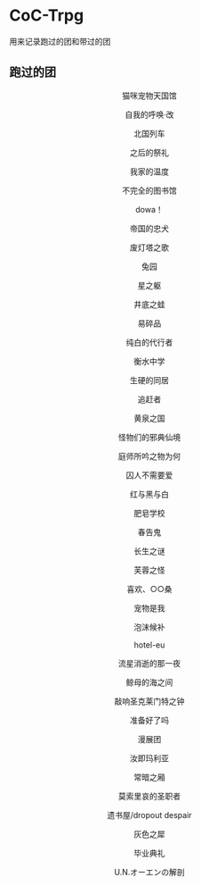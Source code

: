 # CoC-Trpg

用来记录跑过的团和带过的团

## 跑过的团
<div align="center">
猫咪宠物天国馆
  
自我的呼唤·改

北国列车

之后的祭礼

我家的温度

不完全的图书馆

dowa！

帝国的忠犬

废灯塔之歌

兔园

星之躯

井底之蛙

易碎品

纯白的代行者

衡水中学

生硬的同居

追赶者

黄泉之国

怪物们的邪典仙境

庭师所吟之物为何

囚人不需要爱

红与黑与白

肥皂学校

春告鬼

长生之谜

芙蓉之怪

喜欢、○○桑

宠物是我

泡沫候补

hotel-eu

流星消逝的那一夜

鲸母的海之间

敲响圣克莱门特之钟

准备好了吗

漫展团

汝即玛利亚

常暗之厢

莫索里哀的圣职者

遗书屋/dropout despair

灰色之犀

毕业典礼

U.N.オーエンの解剖
</div>
